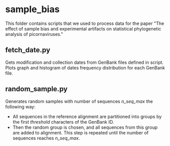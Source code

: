 # sample_bias

This folder contains scripts that we used to process data for the paper "The effect of sample bias and experimental artifacts on statistical phylogenetic analysis of picornaviruses."

## fetch_date.py

Gets modification and collection dates from GenBank files defined in script. Plots graph and histogram of dates frequency distribution for each GenBank file.

## random_sample.py

Generates random samples with number of sequences *n_seq_max* the following way:

* All sequences in the reference alignment are partitioned into groups by
the first *threshold* characters of the GenBank ID.
* Then the random group is chosen, and all sequences from this group are
added to alignment. This step is repeated until the number of sequences reaches
*n_seq_max*.
